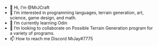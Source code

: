 - 👋 Hi, I’m @MrJCraft
- 👀 I’m interested in programming languages, terrain generation, art, science, game design, and math.
- 🌱 I’m currently learning Odin
- 💞️ I’m looking to collaborate on Possible Terrain Generation program for a variety of programs.
- 📫 How to reach me Discord MrJay#7775

<!---
MrJCraft/MrJCraft is a ✨ special ✨ repository because its `README.md` (this file) appears on your GitHub profile.
You can click the Preview link to take a look at your changes.
--->

